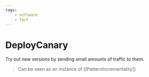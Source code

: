```yaml
---
tags:
    - software
    - fact
---
```

# DeployCanary

Try out new versions by sending small amounts of traffic to them.

> Can be seen as an instance of [[PatternIncrementality]]
